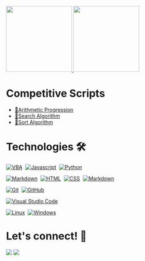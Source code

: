
<div align="left">
    <a href="https://calendly.com/joaovictorcardoso/30min">
    <img height="180em" src="https://github-readme-stats.vercel.app/api?username=jvcss&show_icons=true&theme=gotham&count_private=true&include_all_commits=true"/>
    <img height="180em" src="https://github-readme-stats.vercel.app/api/top-langs/?username=jvcss&layout=compact&langs_count=6&theme=gotham"/>
    </a>
</div>
<h1> Competitive Scripts</h1>

- [📜Arithmetic Progression](https://github.com/jvcss/jvcss/blob/main/competitive_python/arithmetic_progression.py)
- [📜Search Algorithm](https://github.com/jvcss/jvcss/blob/main/competitive_python/search_algorithm.py)
- [📜Sort Algorithm](https://github.com/jvcss/jvcss/blob/main/competitive_python/sort_algorithm.py)

<h1> Technologies 🛠</h1>

[![VBA](https://img.shields.io/badge/-VB-05122A?style=flat&logo=latex&logoColor=white)](https://github.com/jvcss/automation)&nbsp;
[![Javascript](https://img.shields.io/badge/-Javascript-05122A?style=flat&logo=javascript)](https://github.com/jvcss/netflix)&nbsp;
[![Python](https://img.shields.io/badge/-Python-05122A?style=flat&logo=python)](https://github.com/jvcss/jvcss/tree/main/competitive_python)&nbsp;
<!--[![Shell](https://img.shields.io/badge/Shell-05122A?style=flat&logo=gnu-bash&logoColor=white)](https://github.com/jvcss)&nbsp;-->
[![Markdown](https://img.shields.io/badge/-Markdown-05122A?style=flat&logo=markdown)](https://github.com/jvcss/jvcss)&nbsp;
[![HTML](https://img.shields.io/badge/-HTML-05122A?style=flat&logo=html5)](https://github.com/jvcss/github-slideshow)&nbsp;
[![CSS](https://img.shields.io/badge/-CSS-05122A?style=flat&logo=CSS3)](https://github.com/jvcss/jvcss/netflix)&nbsp;
[![Markdown](https://img.shields.io/badge/-Markdown-05122A?style=flat&logo=markdown)](https://github.com/jvcss/jvcss/resume-slideshow)&nbsp;
<!--[![Docker](https://img.shields.io/badge/-Docker-05122A?style=flat&logo=docker)](https://github.com/jvcss/GoDocker)&nbsp;-->

[![Git](https://img.shields.io/badge/-Git-05122A?style=flat&logo=git)](https://github.com/jvcss)&nbsp;
[![GitHub](https://img.shields.io/badge/-GitHub-05122A?style=flat&logo=github)](https://github.com/jvcss)&nbsp;
<!--[![GitHub Actions](https://img.shields.io/badge/GitHub%20Actions%20-05122A?style=flat&logo=github-actions&logoColor=white)](https://github.com/jvcss)&nbsp;-->
<!--[![MySQL](https://img.shields.io/badge/-MySQL-05122A?style=flat&logo=mysql&logoColor=white)](https://github.com/jvcss/go/blob/master/models/base.go)&nbsp;-->

[![Visual Studio Code](https://img.shields.io/badge/-Visual%20Studio%20Code-05122A?style=flat&logo=visual-studio-code&logoColor=007ACC)](https://github.com/jvcss)&nbsp;

[![Linux](https://img.shields.io/badge/-Linux-05122A?style=flat&logo=linux&logoColor=white)](https://github.com/jvcss)&nbsp;
[![Windows](https://img.shields.io/badge/-Windows-05122A?style=flat&logo=windows&logoColor=white)](https://github.com/jvcss)&nbsp;

<h1> Let's connect! 🎈</h1>

<p align="left">
<a href="https://www.linkedin.com/in/joao-victor-cardoso-a42410111/"><img src="https://img.shields.io/badge/-JVCSS-0077B5?style=flat&logo=Linkedin&logoColor=white"/></a>
<a href="https://twitter.com/jvictorcard"><img src="https://img.shields.io/badge/-@jvictorcard-%231DA1F2?style=flat&logo=twitter&logoColor=white"/></a>
